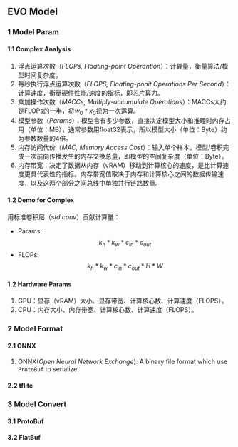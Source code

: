 <head>
    <script src="https://cdn.mathjax.org/mathjax/latest/MathJax.js?config=TeX-AMS-MML_HTMLorMML" type="text/javascript"></script>
    <script type="text/x-mathjax-config">
        MathJax.Hub.Config({
            tex2jax: {
            skipTags: ['script', 'noscript', 'style', 'textarea', 'pre'],
            inlineMath: [['$','$']]
            }
        });
    </script>
</head>

## EVO Model


### 1 Model Param

#### 1.1 Complex Analysis

1. 浮点运算次数（*FLOPs, Floating-point Operantion*）：计算量，衡量算法/模型时间复杂度。
2. 每秒执行浮点运算次数（*FLOPS, Floating-ponit Operations Per Second*）：计算速度，衡量硬件性能/速度的指标，即芯片算力。
3. 乘加操作次数（*MACCs, Multiply-accumulate Operations*）：MACCs大约是FLOPs的一半，将$w_0 * x_0$视为一次运算。
4. 模型参数（*Params*）：模型含有多少参数，直接决定模型大小和推理时内存占用（单位：MB），通常参数用float32表示，所以模型大小（单位：Byte）约为参数数量的4倍。
5. 内存访问代价（*MAC, Memory Access Cost*）：输入单个样本，模型/卷积完成一次前向传播发生的内存交换总量，即模型的空间复杂度（单位：Byte）。
6. 内存带宽：决定了数据从内存（vRAM）移动到计算核心的速度，是比计算速度更具代表性的指标。内存带宽值取决于内存和计算核心之间的数据传输速度，以及这两个部分之间总线中单独并行链路数量。

#### 1.2 Demo for Complex

用标准卷积层（*std conv*）贡献计算量：

- Params:
$$
    k_h * k_w * c_{in} * c_{out}
$$
- FLOPs:
$$
    k_h * k_w * c_{in} * c_{out} * H * W
$$


#### 1.2 Hardware Params

1. GPU：显存（vRAM）大小、显存带宽、计算核心数、计算速度（FLOPS）。
2. CPU：内存大小、内存带宽、计算核心数、计算速度（FLOPS）。


### 2 Model Format

#### 2.1 ONNX

1. ONNX(*Open Neural Network Exchange*): A binary file format which use `ProtoBuf` to serialize.

#### 2.2 tflite



### 3 Model Convert

#### 3.1 ProtoBuf


#### 3.2 FlatBuf